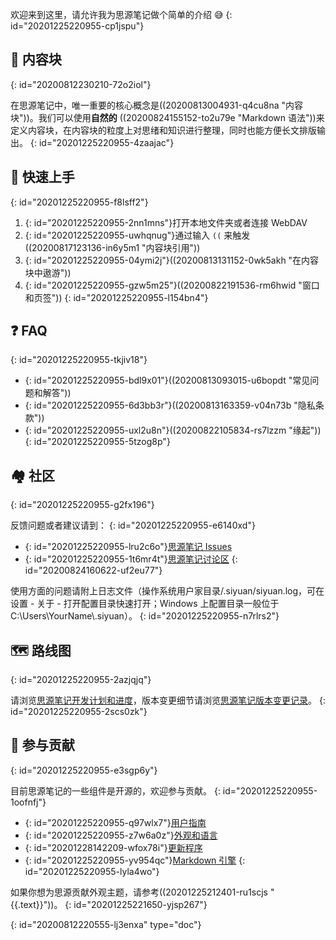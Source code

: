 欢迎来到这里，请允许我为思源笔记做个简单的介绍 😅
{: id="20201225220955-cp1jspu"}

## 🧱 内容块
{: id="20200812230210-72o2iol"}

在思源笔记中，唯一重要的核心概念是((20200813004931-q4cu8na "内容块"))。我们可以使用**自然的** ((20200824155152-to2u79e "Markdown 语法"))来定义内容块，在内容块的粒度上对思绪和知识进行整理，同时也能方便长文排版输出。
{: id="20201225220955-4zaajac"}

## 🔮 快速上手
{: id="20201225220955-f8lsff2"}

1. {: id="20201225220955-2nn1mns"}打开本地文件夹或者连接 WebDAV
2. {: id="20201225220955-uwhqnug"}通过输入 `((` 来触发((20200817123136-in6y5m1 "内容块引用"))
3. {: id="20201225220955-04ymi2j"}((20200813131152-0wk5akh "在内容块中遨游"))
4. {: id="20201225220955-gzw5m25"}((20200822191536-rm6hwid "窗口和页签"))
{: id="20201225220955-l154bn4"}

## ❓ FAQ
{: id="20201225220955-tkjiv18"}

* {: id="20201225220955-bdl9x01"}((20200813093015-u6bopdt "常见问题和解答"))
* {: id="20201225220955-6d3bb3r"}((20200813163359-v04n73b "隐私条款"))
* {: id="20201225220955-uxl2u8n"}((20200822105834-rs7lzzm "缘起"))
{: id="20201225220955-5tzog8p"}

## 🏘️ 社区
{: id="20201225220955-g2fx196"}

反馈问题或者建议请到：
{: id="20201225220955-e6140xd"}

* {: id="20201225220955-lru2c6o"}[思源笔记 Issues](https://github.com/siyuan-note/siyuan/issues)
* {: id="20201225220955-1t6mr4t"}[思源笔记讨论区](https://ld246.com/tag/siyuan)
{: id="20200824160622-uf2eu77"}

使用方面的问题请附上日志文件（操作系统用户家目录/.siyuan/siyuan.log，可在设置 - 关于 - 打开配置目录快速打开；Windows 上配置目录一般位于 C:\\Users\\YourName\\.siyuan）。
{: id="20201225220955-n7rlrs2"}

## 🗺️ 路线图
{: id="20201225220955-2azjqjq"}

请浏览[思源笔记开发计划和进度](https://github.com/siyuan-note/siyuan/projects/1)，版本变更细节请浏览[思源笔记版本变更记录](https://github.com/siyuan-note/siyuan/blob/master/CHANGE_LOGS.md)。
{: id="20201225220955-2scs0zk"}

## 💌 参与贡献
{: id="20201225220955-e3sgp6y"}

目前思源笔记的一些组件是开源的，欢迎参与贡献。
{: id="20201225220955-1oofnfj"}

* {: id="20201225220955-q97wlx7"}[用户指南](https://github.com/siyuan-note/user-guide-zh_CN)
* {: id="20201225220955-z7w6a0z"}[外观和语言](https://github.com/siyuan-note/appearance)
* {: id="20201228142209-wfox78i"}[更新程序](https://github.com/siyuan-note/pit)
* {: id="20201225220955-yv954qc"}[Markdown 引擎](https://github.com/88250/lute)
{: id="20201225220955-lyla4wo"}

如果你想为思源贡献外观主题，请参考((20201225212401-ru1scjs "{{.text}}"))。
{: id="20201225221650-yjsp267"}


{: id="20200812220555-lj3enxa" type="doc"}
